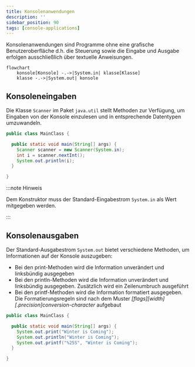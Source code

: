 ```yaml
---
title: Konsolenanwendungen
description: ''
sidebar_position: 90
tags: [console-applications]
---
```


Konsolenanwendungen sind Programme ohne eine grafische Benutzeroberfläche d.h.
die Steuerung sowie die Eingabe und Ausgabe erfolgen ausschließlich über
textuelle Anweisungen.

```mermaid
flowchart
    konsole[Konsole] -.->|System.in| klasse[Klasse]
    klasse -.->|System.out| konsole
```

## Konsoleneingaben

Die Klasse `Scanner` im Paket `java.util` stellt Methoden zur Verfügung, um
Eingaben von der Konsole einzulesen und in entsprechende Datentypen umzuwandeln.

```java title="MainClass.java" showLineNumbers
public class MainClass {

  public static void main(String[] args) {
    Scanner scanner = new Scanner(System.in);
    int i = scanner.nextInt();
    System.out.println(i);
  }

}
```

:::note Hinweis

Dem Konstruktor muss der Standard-Eingabestrom `System.in` als Wert mitgegeben
werden.

:::

## Konsolenausgaben

Der Standard-Ausgabestrom `System.out` bietet verschiedene Methoden, um
Informationen auf der Konsole auszugeben:

- Bei den print-Methoden wird die Information unverändert und linksbündig
  ausgegeben
- Bei den println-Methoden wird die Information unverändert und linksbündig
  ausgegeben. Zusätzlich wird ein Zeilenumbruch ausgeführt
- Bei den printf-Methoden wird die Information formatiert ausgegeben. Die
  Formatierungsregeln sind nach dem Muster
  _[flags]\[width][.precision]conversion-character_ aufgebaut

```java title="MainClass.java" showLineNumbers
public class MainClass {

  public static void main(String[] args) {
    System.out.print("Winter is Coming");
    System.out.println("Winter is Coming");
    System.out.printf("%25S", "Winter is Coming");
  }

}
```
